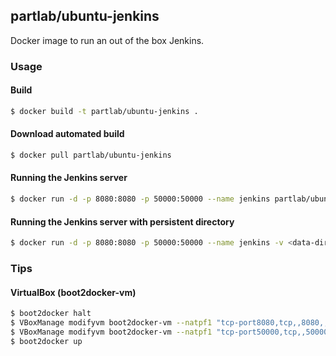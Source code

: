 ## partlab/ubuntu-jenkins

Docker image to run an out of the box Jenkins.

### Usage

#### Build

```bash
$ docker build -t partlab/ubuntu-jenkins .
```

#### Download automated build

```bash
$ docker pull partlab/ubuntu-jenkins
```

#### Running the Jenkins server 

```bash
$ docker run -d -p 8080:8080 -p 50000:50000 --name jenkins partlab/ubuntu-jenkins
```

#### Running the Jenkins server with persistent directory

```bash
$ docker run -d -p 8080:8080 -p 50000:50000 --name jenkins -v <data-dir>:/var/jenkins partlab/ubuntu-jenkins
```

### Tips

#### VirtualBox (boot2docker-vm)

```bash
$ boot2docker halt
$ VBoxManage modifyvm boot2docker-vm --natpf1 "tcp-port8080,tcp,,8080,,8080"
$ VBoxManage modifyvm boot2docker-vm --natpf1 "tcp-port50000,tcp,,50000,,50000"
$ boot2docker up
```

